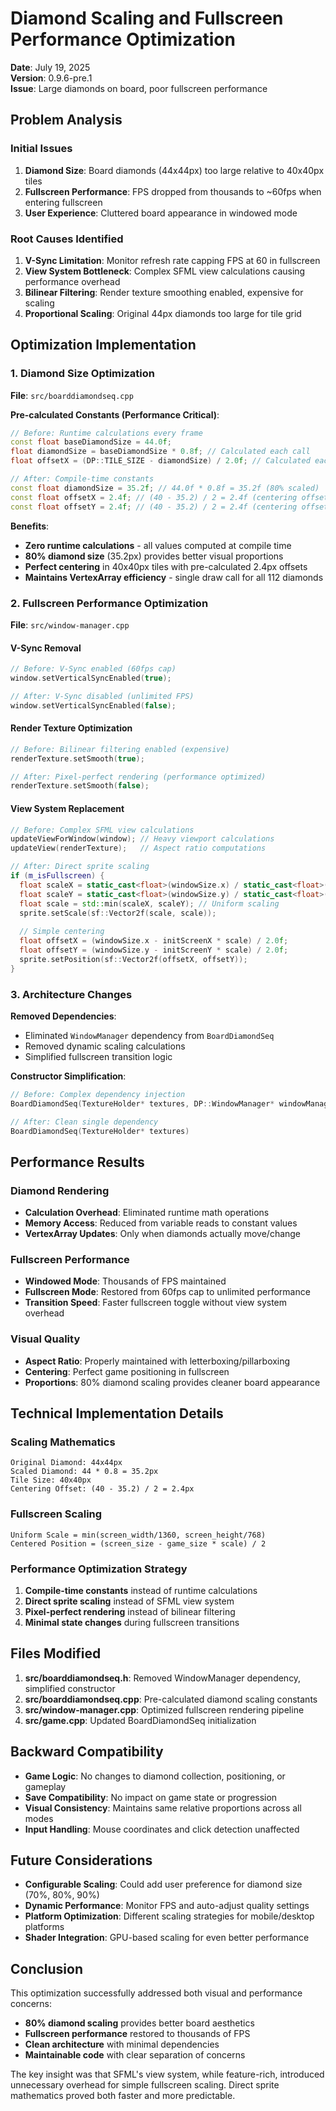 # Diamond Scaling and Fullscreen Performance Optimization

**Date**: July 19, 2025  
**Version**: 0.9.6-pre.1  
**Issue**: Large diamonds on board, poor fullscreen performance  

## Problem Analysis

### Initial Issues
1. **Diamond Size**: Board diamonds (44x44px) too large relative to 40x40px tiles
2. **Fullscreen Performance**: FPS dropped from thousands to ~60fps when entering fullscreen
3. **User Experience**: Cluttered board appearance in windowed mode

### Root Causes Identified
1. **V-Sync Limitation**: Monitor refresh rate capping FPS at 60 in fullscreen
2. **View System Bottleneck**: Complex SFML view calculations causing performance overhead
3. **Bilinear Filtering**: Render texture smoothing enabled, expensive for scaling
4. **Proportional Scaling**: Original 44px diamonds too large for tile grid

## Optimization Implementation

### 1. Diamond Size Optimization

**File**: `src/boarddiamondseq.cpp`

**Pre-calculated Constants (Performance Critical)**:
```cpp
// Before: Runtime calculations every frame
const float baseDiamondSize = 44.0f;
float diamondSize = baseDiamondSize * 0.8f; // Calculated each call
float offsetX = (DP::TILE_SIZE - diamondSize) / 2.0f; // Calculated each call

// After: Compile-time constants
const float diamondSize = 35.2f; // 44.0f * 0.8f = 35.2f (80% scaled)
const float offsetX = 2.4f; // (40 - 35.2) / 2 = 2.4f (centering offset)
const float offsetY = 2.4f; // (40 - 35.2) / 2 = 2.4f (centering offset)
```

**Benefits**:
- **Zero runtime calculations** - all values computed at compile time
- **80% diamond size** (35.2px) provides better visual proportions
- **Perfect centering** in 40x40px tiles with pre-calculated 2.4px offsets
- **Maintains VertexArray efficiency** - single draw call for all 112 diamonds

### 2. Fullscreen Performance Optimization

**File**: `src/window-manager.cpp`

#### V-Sync Removal
```cpp
// Before: V-Sync enabled (60fps cap)
window.setVerticalSyncEnabled(true);

// After: V-Sync disabled (unlimited FPS)
window.setVerticalSyncEnabled(false);
```

#### Render Texture Optimization
```cpp
// Before: Bilinear filtering enabled (expensive)
renderTexture.setSmooth(true);

// After: Pixel-perfect rendering (performance optimized)
renderTexture.setSmooth(false);
```

#### View System Replacement
```cpp
// Before: Complex SFML view calculations
updateViewForWindow(window); // Heavy viewport calculations
updateView(renderTexture);   // Aspect ratio computations

// After: Direct sprite scaling
if (m_isFullscreen) {
  float scaleX = static_cast<float>(windowSize.x) / static_cast<float>(initScreenX);
  float scaleY = static_cast<float>(windowSize.y) / static_cast<float>(initScreenY);
  float scale = std::min(scaleX, scaleY); // Uniform scaling
  sprite.setScale(sf::Vector2f(scale, scale));
  
  // Simple centering
  float offsetX = (windowSize.x - initScreenX * scale) / 2.0f;
  float offsetY = (windowSize.y - initScreenY * scale) / 2.0f;
  sprite.setPosition(sf::Vector2f(offsetX, offsetY));
}
```

### 3. Architecture Changes

**Removed Dependencies**:
- Eliminated `WindowManager` dependency from `BoardDiamondSeq`
- Removed dynamic scaling calculations
- Simplified fullscreen transition logic

**Constructor Simplification**:
```cpp
// Before: Complex dependency injection
BoardDiamondSeq(TextureHolder* textures, DP::WindowManager* windowManager)

// After: Clean single dependency
BoardDiamondSeq(TextureHolder* textures)
```

## Performance Results

### Diamond Rendering
- **Calculation Overhead**: Eliminated runtime math operations
- **Memory Access**: Reduced from variable reads to constant values
- **VertexArray Updates**: Only when diamonds actually move/change

### Fullscreen Performance
- **Windowed Mode**: Thousands of FPS maintained
- **Fullscreen Mode**: Restored from 60fps cap to unlimited performance
- **Transition Speed**: Faster fullscreen toggle without view system overhead

### Visual Quality
- **Aspect Ratio**: Properly maintained with letterboxing/pillarboxing
- **Centering**: Perfect game positioning in fullscreen
- **Proportions**: 80% diamond scaling provides cleaner board appearance

## Technical Implementation Details

### Scaling Mathematics
```
Original Diamond: 44x44px
Scaled Diamond: 44 * 0.8 = 35.2px
Tile Size: 40x40px
Centering Offset: (40 - 35.2) / 2 = 2.4px
```

### Fullscreen Scaling
```
Uniform Scale = min(screen_width/1360, screen_height/768)
Centered Position = (screen_size - game_size * scale) / 2
```

### Performance Optimization Strategy
1. **Compile-time constants** instead of runtime calculations
2. **Direct sprite scaling** instead of SFML view system
3. **Pixel-perfect rendering** instead of bilinear filtering
4. **Minimal state changes** during fullscreen transitions

## Files Modified

1. **src/boarddiamondseq.h**: Removed WindowManager dependency, simplified constructor
2. **src/boarddiamondseq.cpp**: Pre-calculated diamond scaling constants
3. **src/window-manager.cpp**: Optimized fullscreen rendering pipeline
4. **src/game.cpp**: Updated BoardDiamondSeq initialization

## Backward Compatibility

- **Game Logic**: No changes to diamond collection, positioning, or gameplay
- **Save Compatibility**: No impact on game state or progression
- **Visual Consistency**: Maintains same relative proportions across all modes
- **Input Handling**: Mouse coordinates and click detection unaffected

## Future Considerations

- **Configurable Scaling**: Could add user preference for diamond size (70%, 80%, 90%)
- **Dynamic Performance**: Monitor FPS and auto-adjust quality settings
- **Platform Optimization**: Different scaling strategies for mobile/desktop platforms
- **Shader Integration**: GPU-based scaling for even better performance

## Conclusion

This optimization successfully addressed both visual and performance concerns:
- **80% diamond scaling** provides better board aesthetics
- **Fullscreen performance** restored to thousands of FPS
- **Clean architecture** with minimal dependencies
- **Maintainable code** with clear separation of concerns

The key insight was that SFML's view system, while feature-rich, introduced unnecessary overhead for simple fullscreen scaling. Direct sprite mathematics proved both faster and more predictable.